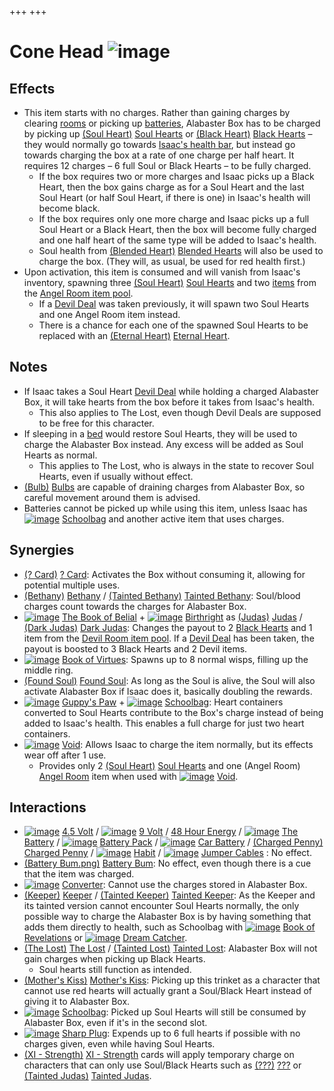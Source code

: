 +++
+++

 # Cone Head ![image](/image/Cone_Head.png) 


Effects
---------


* This item starts with no charges. Rather than gaining charges by clearing [rooms](/wiki/Rooms "Rooms") or picking up [batteries](/wiki/Batteries "Batteries"), Alabaster Box has to be charged by picking up [(Soul Heart)](/wiki/Soul_Heart "Soul Heart") [Soul Hearts](/wiki/Soul_Heart "Soul Heart") or [(Black Heart)](/wiki/Black_Heart "Black Heart") [Black Hearts](/wiki/Black_Heart "Black Heart") – they would normally go towards [Isaac's health bar](/wiki/Health "Health"), but instead go towards charging the box at a rate of one charge per half heart. It requires 12 charges – 6 full Soul or Black Hearts – to be fully charged.
	+ If the box requires two or more charges and Isaac picks up a Black Heart, then the box gains charge as for a Soul Heart and the last Soul Heart (or half Soul Heart, if there is one) in Isaac's health will become black.
	+ If the box requires only one more charge and Isaac picks up a full Soul Heart or a Black Heart, then the box will become fully charged and one half heart of the same type will be added to Isaac's health.
	+ Soul health from [(Blended Heart)](/wiki/Blended_Heart "Blended Heart") [Blended Hearts](/wiki/Blended_Heart "Blended Heart") will also be used to charge the box. (They will, as usual, be used for red health first.)
* Upon activation, this item is consumed and will vanish from Isaac's inventory, spawning three [(Soul Heart)](/wiki/Soul_Heart "Soul Heart") [Soul Hearts](/wiki/Soul_Heart "Soul Heart") and two [items](/wiki/Items "Items") from the [Angel Room item pool](/wiki/Angel_Room_(Item_Pool) "Angel Room (Item Pool)").
	+ If a [Devil Deal](/wiki/Devil_Room "Devil Room") was taken previously, it will spawn two Soul Hearts and one Angel Room item instead.
	+ There is a chance for each one of the spawned Soul Hearts to be replaced with an [(Eternal Heart)](/wiki/Eternal_Heart "Eternal Heart") [Eternal Heart](/wiki/Eternal_Heart "Eternal Heart").


Notes
-------


* If Isaac takes a Soul Heart [Devil Deal](/wiki/Devil_Room "Devil Room") while holding a charged Alabaster Box, it will take hearts from the box before it takes from Isaac's health.
	+ This also applies to The Lost, even though Devil Deals are supposed to be free for this character.
* If sleeping in a [bed](/wiki/Bed "Bed") would restore Soul Hearts, they will be used to charge the Alabaster Box instead. Any excess will be added as Soul Hearts as normal.
	+ This applies to The Lost, who is always in the state to recover Soul Hearts, even if usually without effect.
* [(Bulb)](/wiki/Sucker#Bulb "Bulb") [Bulbs](/wiki/Sucker#Bulb "Sucker") are capable of draining charges from Alabaster Box, so careful movement around them is advised.
* Batteries cannot be picked up while using this item, unless Isaac has [![image](/image/Schoolbag.png)](/wiki/Schoolbag "Schoolbag") [Schoolbag](/wiki/Schoolbag "Schoolbag") and another active item that uses charges.


Synergies
-----------


* [(? Card)](/wiki/%3F_Card "? Card") [? Card](/wiki/%3F_Card "? Card"): Activates the Box without consuming it, allowing for potential multiple uses.
* [(Bethany)](/wiki/Bethany "Bethany") [Bethany](/wiki/Bethany "Bethany") /  [(Tainted Bethany)](/wiki/Tainted_Bethany "Tainted Bethany") [Tainted Bethany](/wiki/Tainted_Bethany "Tainted Bethany"): Soul/blood charges count towards the charges for Alabaster Box.
* [![image](/image/The_Book_of_Belial.png)](/wiki/The_Book_of_Belial "The Book of Belial") [The Book of Belial](/wiki/The_Book_of_Belial "The Book of Belial") + [![image](/image/Birthright.png)](/wiki/Birthright "Birthright") [Birthright](/wiki/Birthright "Birthright") as  [(Judas)](/wiki/Judas "Judas") [Judas](/wiki/Judas "Judas") /  [(Dark Judas)](/wiki/Dark_Judas "Dark Judas") [Dark Judas](/wiki/Dark_Judas "Dark Judas"): Changes the payout to 2 [Black Hearts](/wiki/Hearts#Black_Heart "Hearts") and 1 item from the [Devil Room item pool](/wiki/Devil_Room_(Item_Pool) "Devil Room (Item Pool)"). If a [Devil Deal](/wiki/Devil_Deal "Devil Deal") has been taken, the payout is boosted to 3 Black Hearts and 2 Devil items.
* [![image](/image/Book_of_Virtues.png)](/wiki/Book_of_Virtues "Book of Virtues") [Book of Virtues](/wiki/Book_of_Virtues "Book of Virtues"): Spawns up to 8 normal wisps, filling up the middle ring.
* [(Found Soul)](/wiki/Found_Soul "Found Soul") [Found Soul](/wiki/Found_Soul "Found Soul"): As long as the Soul is alive, the Soul will also activate Alabaster Box if Isaac does it, basically doubling the rewards.
* [![image](/image/Guppy%27s_Paw.png)](/wiki/Guppy%27s_Paw "Guppy's Paw") [Guppy's Paw](/wiki/Guppy%27s_Paw "Guppy's Paw") + [![image](/image/Schoolbag.png)](/wiki/Schoolbag "Schoolbag") [Schoolbag](/wiki/Schoolbag "Schoolbag"): Heart containers converted to Soul Hearts contribute to the Box's charge instead of being added to Isaac's health. This enables a full charge for just two heart containers.
* [![image](/image/Void.png)](/wiki/Void "Void") [Void](/wiki/Void "Void"): Allows Isaac to charge the item normally, but its effects wear off after 1 use.
	+ Provides only 2 [(Soul Heart)](/wiki/Soul_Heart "Soul Heart") [Soul Hearts](/wiki/Soul_Heart "Soul Heart") and one (Angel Room) [Angel Room](/wiki/Angel_Room "Angel Room") item when used with [![image](/image/Void.png)](/wiki/Void "Void") [Void](/wiki/Void "Void").


Interactions
--------------


* [![image](/image/4.5_Volt.png)](/wiki/4.5_Volt "4.5 Volt") [4.5 Volt](/wiki/4.5_Volt "4.5 Volt") / [![image](/image/9_Volt.png)](/wiki/9_Volt "9 Volt") [9 Volt](/wiki/9_Volt "9 Volt") / [48 Hour Energy](/wiki/48_Hour_Energy "48 Hour Energy") / [![image](/image/The_Battery.png)](/wiki/The_Battery "The Battery") [The Battery](/wiki/The_Battery "The Battery") / [![image](/image/Battery_Pack.png)](/wiki/Battery_Pack "Battery Pack") [Battery Pack](/wiki/Battery_Pack "Battery Pack") / [![image](/image/Car_Battery.png)](/wiki/Car_Battery "Car Battery") [Car Battery](/wiki/Car_Battery "Car Battery") / [(Charged Penny)](/wiki/Charged_Penny "Charged Penny") [Charged Penny](/wiki/Charged_Penny "Charged Penny") / [![image](/image/Habit.png)](/wiki/Habit "Habit") [Habit](/wiki/Habit "Habit") / [![image](/image/Jumper_Cables.png)](/wiki/Jumper_Cables "Jumper Cables") [Jumper Cables](/wiki/Jumper_Cables "Jumper Cables") : No effect.
* [(Battery Bum.png)](https://static.wikia.nocookie.net/bindingofisaacre_gamepedia/images/b/b9/Battery_Bum.png/revision/latest?cb=20210824102857) [Battery Bum](/wiki/Beggar#Battery_Bum "Beggar"): No effect, even though there is a cue that the item was charged.
* [![image](/image/Converter.png)](/wiki/Converter "Converter") [Converter](/wiki/Converter "Converter"): Cannot use the charges stored in Alabaster Box.
* [(Keeper)](/wiki/Keeper "Keeper") [Keeper](/wiki/Keeper "Keeper") /  [(Tainted Keeper)](/wiki/Tainted_Keeper "Tainted Keeper") [Tainted Keeper](/wiki/Tainted_Keeper "Tainted Keeper"): As the Keeper and its tainted version cannot encounter Soul Hearts normally, the only possible way to charge the Alabaster Box is by having something that adds them directly to health, such as Schoolbag with [![image](/image/Book_of_Revelations.png)](/wiki/Book_of_Revelations "Book of Revelations") [Book of Revelations](/wiki/Book_of_Revelations "Book of Revelations") or [![image](/image/Dream_Catcher.png)](/wiki/Dream_Catcher "Dream Catcher") [Dream Catcher](/wiki/Dream_Catcher "Dream Catcher").
* [(The Lost)](/wiki/The_Lost "The Lost") [The Lost](/wiki/The_Lost "The Lost") /  [(Tainted Lost)](/wiki/Tainted_Lost "Tainted Lost") [Tainted Lost](/wiki/Tainted_Lost "Tainted Lost"): Alabaster Box will not gain charges when picking up Black Hearts.
	+ Soul hearts still function as intended.
* [(Mother's Kiss)](/wiki/Mother%27s_Kiss "Mother's Kiss") [Mother's Kiss](/wiki/Mother%27s_Kiss "Mother's Kiss"): Picking up this trinket as a character that cannot use red hearts will actually grant a Soul/Black Heart instead of giving it to Alabaster Box.
* [![image](/image/Schoolbag.png)](/wiki/Schoolbag "Schoolbag") [Schoolbag](/wiki/Schoolbag "Schoolbag"): Picked up Soul Hearts will still be consumed by Alabaster Box, even if it's in the second slot.
* [![image](/image/Sharp_Plug.png)](/wiki/Sharp_Plug "Sharp Plug") [Sharp Plug](/wiki/Sharp_Plug "Sharp Plug"): Expends up to 6 full hearts if possible with no charges given, even while having Soul Hearts.
* [(XI - Strength)](/wiki/Cards_and_Runes "XI - Strength") [XI - Strength](/wiki/Cards_and_Runes "Cards and Runes") cards will apply temporary charge on characters that can only use Soul/Black Hearts such as  [(???)](/wiki/%3F%3F%3F_(Character) "???") [???](/wiki/%3F%3F%3F_(Character) "??? (Character)") or  [(Tainted Judas)](/wiki/Tainted_Judas "Tainted Judas") [Tainted Judas](/wiki/Tainted_Judas "Tainted Judas").


